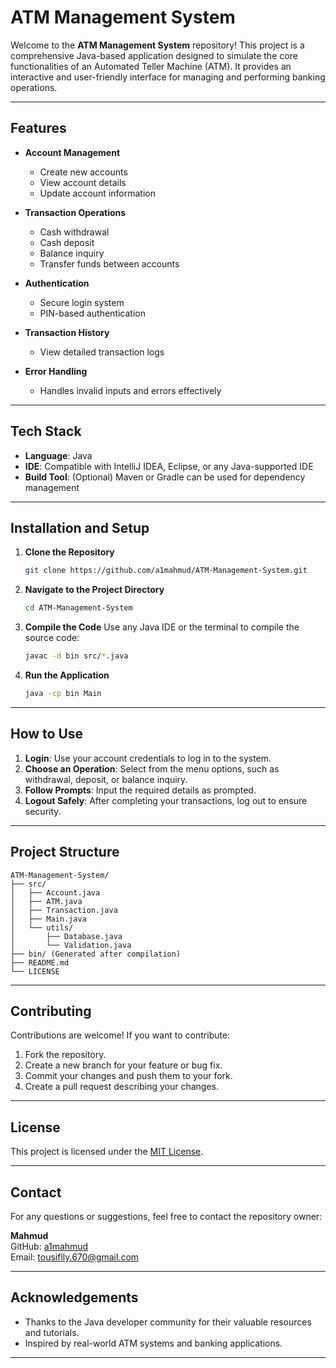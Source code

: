 # ATM Management System

Welcome to the **ATM Management System** repository! This project is a comprehensive Java-based application designed to simulate the core functionalities of an Automated Teller Machine (ATM). It provides an interactive and user-friendly interface for managing and performing banking operations.

---

## Features

- **Account Management**
  - Create new accounts
  - View account details
  - Update account information

- **Transaction Operations**
  - Cash withdrawal
  - Cash deposit
  - Balance inquiry
  - Transfer funds between accounts

- **Authentication**
  - Secure login system
  - PIN-based authentication

- **Transaction History**
  - View detailed transaction logs

- **Error Handling**
  - Handles invalid inputs and errors effectively

---

## Tech Stack

- **Language**: Java
- **IDE**: Compatible with IntelliJ IDEA, Eclipse, or any Java-supported IDE
- **Build Tool**: (Optional) Maven or Gradle can be used for dependency management

---

## Installation and Setup

1. **Clone the Repository**
   ```bash
   git clone https://github.com/a1mahmud/ATM-Management-System.git
   ```
   
2. **Navigate to the Project Directory**
   ```bash
   cd ATM-Management-System
   ```

3. **Compile the Code**
   Use any Java IDE or the terminal to compile the source code:
   ```bash
   javac -d bin src/*.java
   ```

4. **Run the Application**
   ```bash
   java -cp bin Main
   ```

---

## How to Use

1. **Login**: Use your account credentials to log in to the system.
2. **Choose an Operation**: Select from the menu options, such as withdrawal, deposit, or balance inquiry.
3. **Follow Prompts**: Input the required details as prompted.
4. **Logout Safely**: After completing your transactions, log out to ensure security.

---

## Project Structure

```
ATM-Management-System/
├── src/
│   ├── Account.java
│   ├── ATM.java
│   ├── Transaction.java
│   ├── Main.java
│   └── utils/
│       ├── Database.java
│       └── Validation.java
├── bin/ (Generated after compilation)
├── README.md
└── LICENSE
```

---

## Contributing

Contributions are welcome! If you want to contribute:

1. Fork the repository.
2. Create a new branch for your feature or bug fix.
3. Commit your changes and push them to your fork.
4. Create a pull request describing your changes.

---

## License

This project is licensed under the [MIT License](LICENSE).

---

## Contact

For any questions or suggestions, feel free to contact the repository owner:

**Mahmud**  
GitHub: [a1mahmud](https://github.com/a1mahmud)  
Email: tousiflly.670@gmail.com

---

## Acknowledgements

- Thanks to the Java developer community for their valuable resources and tutorials.
- Inspired by real-world ATM systems and banking applications.

---
